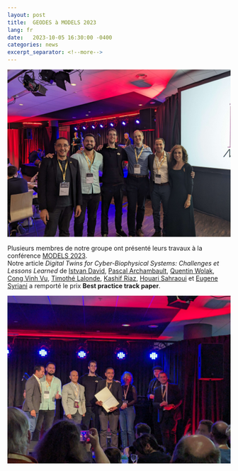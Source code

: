 ```yaml
---
layout: post
title:  GEODES à MODELS 2023
lang: fr
date:   2023-10-05 16:30:00 -0400
categories: news
excerpt_separator: <!--more-->
---
```


![The GEODES group 2023-2024](/assets/images/geodes_models_2023.jpg)

Plusieurs membres de notre groupe ont présenté leurs travaux à la conférence [MODELS 2023](https://conf.researchr.org/home/models-2023).  
Notre article *Digital Twins for Cyber-Biophysical Systems: Challenges et Lessons Learned* 
de [Istvan David], [Pascal Archambault], [Quentin Wolak], [Cong Vinh Vu], [Timothé Lalonde], [Kashif Riaz], [Houari Sahraoui] et [Eugene Syriani]
a remporté le prix **Best practice track paper**.

<!--more-->

![The GEODES group 2023-2024](/assets/images/geodes_models_2023_award.jpg)

[Eugene Syriani]: http://www-ens.iro.umontreal.ca/~syriani/
[Houari Sahraoui]: http://www.iro.umontreal.ca/~sahraouh/
[Pascal Archambault]: https://pascalarchambault.ca/
[Cong Vinh Vu]: https://ca.linkedin.com/in/vinh-vu-26659414a
[Quentin Wolak]: https://ca.linkedin.com/in/quentinwolak/en
[Istvan David]: https://istvandavid.com/
[Timothé Lalonde]: https://ca.linkedin.com/in/timothe-w-lalonde
[Kashif Riaz]: https://ca.linkedin.com/in/ceakr